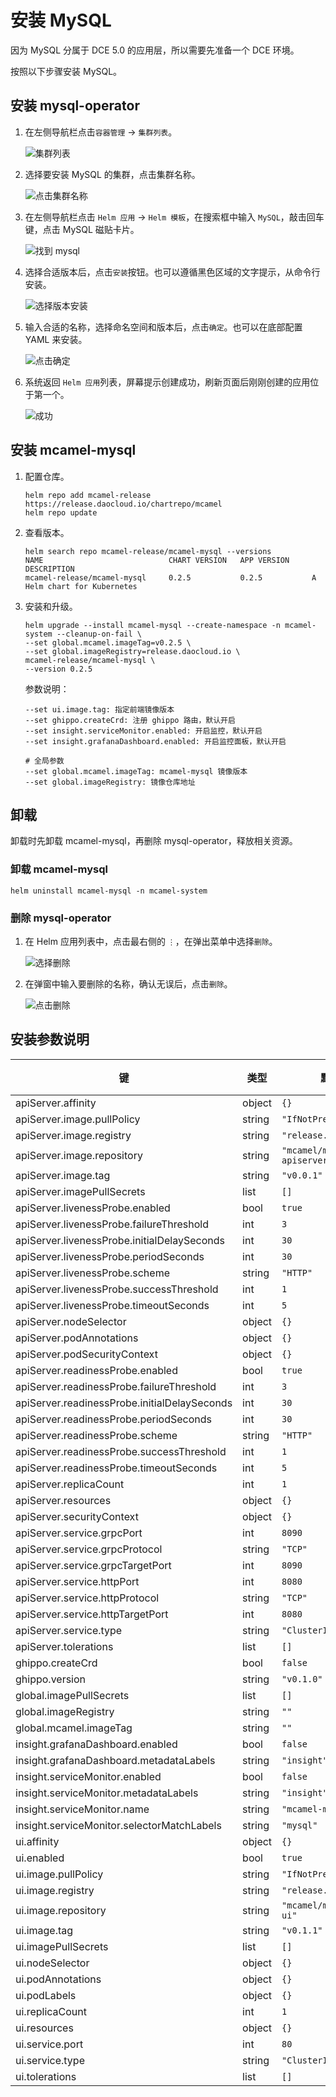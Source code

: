 # 安装 MySQL

因为 MySQL 分属于 DCE 5.0 的应用层，所以需要先准备一个 DCE 环境。

按照以下步骤安装 MySQL。

## 安装 mysql-operator

1. 在左侧导航栏点击`容器管理` -> `集群列表`。

    ![集群列表](../images/install01.png)

2. 选择要安装 MySQL 的集群，点击集群名称。

    ![点击集群名称](../images/install02.png)

3. 在左侧导航栏点击 `Helm 应用` -> `Helm 模板`，在搜索框中输入 `MySQL`，敲击回车键，点击 MySQL 磁贴卡片。

    ![找到 mysql](../images/install03.png)

4. 选择合适版本后，点击`安装`按钮。也可以遵循黑色区域的文字提示，从命令行安装。

    ![选择版本安装](../images/install04.png)

5. 输入合适的名称，选择命名空间和版本后，点击`确定`。也可以在底部配置 YAML 来安装。

    ![点击确定](../images/install05.png)

6. 系统返回 `Helm 应用`列表，屏幕提示创建成功，刷新页面后刚刚创建的应用位于第一个。

    ![成功](../images/install06.png)

## 安装 mcamel-mysql

1. 配置仓库。

    ```shell
    helm repo add mcamel-release https://release.daocloud.io/chartrepo/mcamel
    helm repo update
    ```

2. 查看版本。

    ```shell
    helm search repo mcamel-release/mcamel-mysql --versions
    NAME                            CHART VERSION   APP VERSION     DESCRIPTION
    mcamel-release/mcamel-mysql     0.2.5           0.2.5           A Helm chart for Kubernetes
    ```

3. 安装和升级。

    ```shell
    helm upgrade --install mcamel-mysql --create-namespace -n mcamel-system --cleanup-on-fail \
    --set global.mcamel.imageTag=v0.2.5 \
    --set global.imageRegistry=release.daocloud.io \
    mcamel-release/mcamel-mysql \
    --version 0.2.5
    ```

    参数说明：

    ```shell
    --set ui.image.tag: 指定前端镜像版本
    --set ghippo.createCrd: 注册 ghippo 路由，默认开启
    --set insight.serviceMonitor.enabled: 开启监控，默认开启
    --set insight.grafanaDashboard.enabled: 开启监控面板，默认开启

    # 全局参数
    --set global.mcamel.imageTag: mcamel-mysql 镜像版本
    --set global.imageRegistry: 镜像仓库地址
    ```

## 卸载

卸载时先卸载 mcamel-mysql，再删除 mysql-operator，释放相关资源。

### 卸载 mcamel-mysql

```shell
helm uninstall mcamel-mysql -n mcamel-system
```

### 删除 mysql-operator

1. 在 Helm 应用列表中，点击最右侧的 `⋮`，在弹出菜单中选择`删除`。

    ![选择删除](../images/uninstall01.png)

2. 在弹窗中输入要删除的名称，确认无误后，点击`删除`。

    ![点击删除](../images/uninstall02.png)

## 安装参数说明

| 键 | 类型 | 默认值 | 说明 |
|-----|------|---------|-------------|
| apiServer.affinity | object | `{}` |  |
| apiServer.image.pullPolicy | string | `"IfNotPresent"` |  |
| apiServer.image.registry | string | `"release.daocloud.io"` |  |
| apiServer.image.repository | string | `"mcamel/mcamel-mysql-apiserver"` |  |
| apiServer.image.tag | string | `"v0.0.1"` |  |
| apiServer.imagePullSecrets | list | `[]` |  |
| apiServer.livenessProbe.enabled | bool | `true` |  |
| apiServer.livenessProbe.failureThreshold | int | `3` |  |
| apiServer.livenessProbe.initialDelaySeconds | int | `30` |  |
| apiServer.livenessProbe.periodSeconds | int | `30` |  |
| apiServer.livenessProbe.scheme | string | `"HTTP"` |  |
| apiServer.livenessProbe.successThreshold | int | `1` |  |
| apiServer.livenessProbe.timeoutSeconds | int | `5` |  |
| apiServer.nodeSelector | object | `{}` |  |
| apiServer.podAnnotations | object | `{}` |  |
| apiServer.podSecurityContext | object | `{}` |  |
| apiServer.readinessProbe.enabled | bool | `true` |  |
| apiServer.readinessProbe.failureThreshold | int | `3` |  |
| apiServer.readinessProbe.initialDelaySeconds | int | `30` |  |
| apiServer.readinessProbe.periodSeconds | int | `30` |  |
| apiServer.readinessProbe.scheme | string | `"HTTP"` |  |
| apiServer.readinessProbe.successThreshold | int | `1` |  |
| apiServer.readinessProbe.timeoutSeconds | int | `5` |  |
| apiServer.replicaCount | int | `1` |  |
| apiServer.resources | object | `{}` |  |
| apiServer.securityContext | object | `{}` |  |
| apiServer.service.grpcPort | int | `8090` |  |
| apiServer.service.grpcProtocol | string | `"TCP"` |  |
| apiServer.service.grpcTargetPort | int | `8090` |  |
| apiServer.service.httpPort | int | `8080` |  |
| apiServer.service.httpProtocol | string | `"TCP"` |  |
| apiServer.service.httpTargetPort | int | `8080` |  |
| apiServer.service.type | string | `"ClusterIP"` |  |
| apiServer.tolerations | list | `[]` |  |
| ghippo.createCrd | bool | `false` |  |
| ghippo.version | string | `"v0.1.0"` |  |
| global.imagePullSecrets | list | `[]` |  |
| global.imageRegistry | string | `""` |  |
| global.mcamel.imageTag | string | `""` |  |
| insight.grafanaDashboard.enabled | bool | `false` |  |
| insight.grafanaDashboard.metadataLabels | string | `"insight"` |  |
| insight.serviceMonitor.enabled | bool | `false` |  |
| insight.serviceMonitor.metadataLabels | string | `"insight"` |  |
| insight.serviceMonitor.name | string | `"mcamel-mysql"` |  |
| insight.serviceMonitor.selectorMatchLabels | string | `"mysql"` |  |
| ui.affinity | object | `{}` |  |
| ui.enabled | bool | `true` |  |
| ui.image.pullPolicy | string | `"IfNotPresent"` |  |
| ui.image.registry | string | `"release.daocloud.io"` |  |
| ui.image.repository | string | `"mcamel/mcamel-mysql-ui"` |  |
| ui.image.tag | string | `"v0.1.1"` |  |
| ui.imagePullSecrets | list | `[]` |  |
| ui.nodeSelector | object | `{}` |  |
| ui.podAnnotations | object | `{}` |  |
| ui.podLabels | object | `{}` |  |
| ui.replicaCount | int | `1` |  |
| ui.resources | object | `{}` |  |
| ui.service.port | int | `80` |  |
| ui.service.type | string | `"ClusterIP"` |  |
| ui.tolerations | list | `[]` |  |
